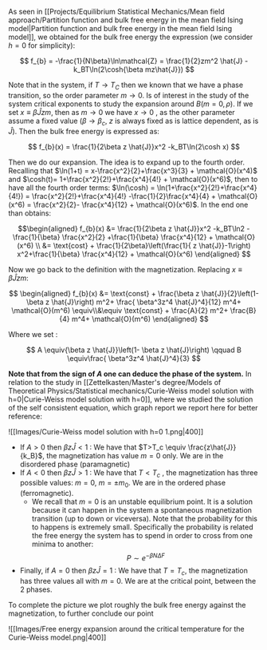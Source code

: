 As seen in [[Projects/Equilibrium Statistical Mechanics/Mean field approach/Partition function and bulk free energy in the mean field Ising model|Partition function and bulk free energy in the mean field Ising model]], we obtained for the bulk free energy the expression (we consider $h=0$ for simplicity):

$$ f_{b} = -\frac{1}{N\beta}\ln\mathcal{Z} = \frac{1}{2}zm^2 \hat{J} -k_BT\ln(2\cosh{\beta mz\hat{J}}) $$

Note that in the system, if $T \to T_C$ then we known that we have a phase transition, so the order parameter $m \to 0$.
Is of interest in the study of the system critical exponents to study the expansion around $B(m=0,\rho)$.
If we set $x \equiv \beta \hat{J} z m$, then as $m \to 0$ we have $x \to 0$ , as the other parameter assume a fixed value ($\beta \to \beta_c$,  $z$ is always fixed as is lattice dependent, as is $\hat{J}$).
Then the bulk free energy is expressed as:

$$ f_{b}(x) = \frac{1}{2\beta z \hat{J}}x^2 -k_BT\ln(2\cosh x) $$

Then we do our expansion. The idea is to expand up to the fourth order. Recalling that $\ln(1+t) = x-\frac{x^2}{2}+\frac{x^3}{3} + \mathcal{O}(x^4)$ and $\cosh(t)=  1+\frac{x^2}{2!}+\frac{x^4}{4!} + \mathcal{O}(x^6)$, then to have all the fourth order terms: $\ln(\cosh) = \ln(1+\frac{x^2}{2!}+\frac{x^4}{4!}) = \frac{x^2}{2!}+\frac{x^4}{4!} -\frac{1}{2}\frac{x^4}{4} + \mathcal{O}(x^6) = \frac{x^2}{2}- \frac{x^4}{12} + \mathcal{O}(x^6)$.
In the end one than obtains:

$$\begin{aligned}
f_{b}(x) &= \frac{1}{2\beta z \hat{J}}x^2 -k_BT\ln2 -\frac{1}{\beta} \frac{x^2}{2} +\frac{1}{\beta} \frac{x^4}{12} + \mathcal{O}(x^6) \\
&= \text{cost} + \frac{1}{2\beta}\left(\frac{1}{ z \hat{J}}-1\right) x^2+\frac{1}{\beta} \frac{x^4}{12} + \mathcal{O}(x^6)
\end{aligned}
$$

Now we go back to the definition with the magnetization. Replacing $x \equiv \beta \hat{J} z m$:

$$
\begin{aligned}
f_{b}(x) 
&= \text{const} + \frac{\beta z \hat{J}}{2}\left(1- \beta z \hat{J}\right) m^2+ \frac{ \beta^3z^4 \hat{J}^4}{12} m^4+ \mathcal{O}(m^6) \equiv\\&\equiv \text{const} + \frac{A}{2} m^2+ \frac{B}{4} m^4+ \mathcal{O}(m^6)
\end{aligned}
$$

Where we set :

$$ A \equiv{\beta z \hat{J}}\left(1- \beta z \hat{J}\right) \qquad B \equiv\frac{ \beta^3z^4 \hat{J}^4}{3} $$

**Note that from the sign of $A$ one can deduce the phase of the system.**
In relation to the study in [[Zettelkasten/Master's degree/Models of Theoretical Physics/Statistical mechanics/Curie-Weiss model solution with h=0|Curie-Weiss model solution with h=0]], where we studied the solution of the self consistent equation, which graph report we report here for better reference:

![[Images/Curie-Weiss model solution with h=0 1.png|400]]

-  If $A>0$ then $\beta z \hat{J} < 1$ : We have that $T>T_c \equiv \frac{z\hat{J}}{k_B}$, the magnetization has value $m=0$ only. We are in the disordered phase (paramagnetic)
- If $A<0$ then $\beta z \hat{J} > 1$ : We have that $T<T_c$ , the magnetization has three possible values: $m=0$, $m=\pm m_0$. We are in the ordered phase (ferromagnetic).
	- We recall that $m=0$ is an unstable equilibrium point. It is a solution because it can happen in the system a spontaneous magnetization transition (up to down or viceversa). Note that the probability for this to happens is extremely small. Specifically the probability is related the free energy the system has to spend in order to cross from one minima to another: $$ P \sim e^{-\beta N \Delta F} $$
- Finally, if $A=0$ then $\beta z \hat{J} = 1$ : We have that $T=T_c$, the magnetization has three values all with $m=0$. We are at the critical point, between the 2 phases.

To complete the picture we plot roughly the bulk free energy against the magnetization, to further conclude our point

 ![[Images/Free energy expansion around the critical temperature for the Curie-Weiss model.png|400]]
 
